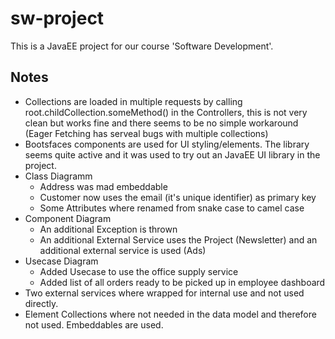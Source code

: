 # sw-project

This is a JavaEE project for our course 'Software Development'.

## Notes
- Collections are loaded in multiple requests by calling root.childCollection.someMethod() in the Controllers,
  this is not very clean but works fine and there seems to be no simple workaround (Eager Fetching has serveal bugs with multiple collections)
- Bootsfaces components are used for UI styling/elements. The library seems quite active
  and it was used to try out an JavaEE UI library in the project.
- Class Diagramm
    - Address was mad embeddable
    - Customer now uses the email (it's unique identifier) as primary key
    - Some Attributes where renamed from snake case to camel case
- Component Diagram
    - An additional Exception is thrown
    - An additional External Service uses the Project (Newsletter) and an additional external service is used (Ads)
- Usecase Diagram
    - Added Usecase to use the office supply service
    - Added list of all orders ready to be picked up in employee dashboard
- Two external services where wrapped for internal use and not used directly.
- Element Collections where not needed in the data model and therefore not used. Embeddables are used.